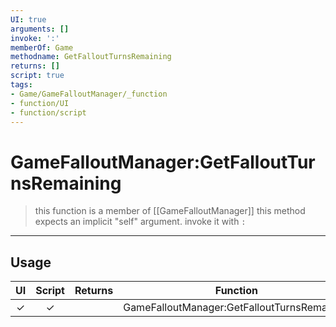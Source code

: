 ```yaml
---
UI: true
arguments: []
invoke: ':'
memberOf: Game
methodname: GetFalloutTurnsRemaining
returns: []
script: true
tags:
- Game/GameFalloutManager/_function
- function/UI
- function/script
---
```

# GameFalloutManager:GetFalloutTurnsRemaining
> this function is a member of [[GameFalloutManager]]
> this method expects an implicit "self" argument. invoke it with `:`
-----
## Usage
|  UI | Script | Returns | Function | Arguments |
|:---:|:------:|-------:|:--------:|:---------|
|✓|✓||GameFalloutManager:GetFalloutTurnsRemaining||
